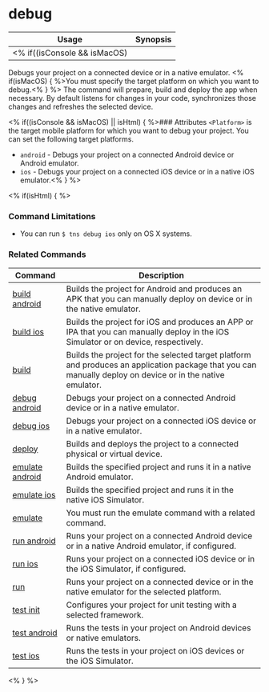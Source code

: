 debug
==========

Usage | Synopsis
---|---
<% if((isConsole && isMacOS) || isHtml) { %>General | `$ tns debug <Platform>`<% } %><% if(isConsole && (isLinux || isWindows)) { %>General | `$ tns debug android`<% } %>

Debugs your project on a connected device or in a native emulator. <% if(isMacOS) { %>You must specify the target platform on which you want to debug.<% } %> The command will prepare, build and deploy the app when necessary. By default listens for changes in your code, synchronizes those changes and refreshes the selected device.

<% if((isConsole && isMacOS) || isHtml) { %>### Attributes
`<Platform>` is the target mobile platform for which you want to debug your project. You can set the following target platforms.
* `android` - Debugs your project on a connected Android device or Android emulator.
* `ios` - Debugs your project on a connected iOS device or in a native iOS emulator.<% } %>

<% if(isHtml) { %>
### Command Limitations

* You can run `$ tns debug ios` only on OS X systems.

### Related Commands

Command | Description
----------|----------
[build android](build-android.html) | Builds the project for Android and produces an APK that you can manually deploy on device or in the native emulator.
[build ios](build-ios.html) | Builds the project for iOS and produces an APP or IPA that you can manually deploy in the iOS Simulator or on device, respectively.
[build](build.html) | Builds the project for the selected target platform and produces an application package that you can manually deploy on device or in the native emulator.
[debug android](debug-android.html) | Debugs your project on a connected Android device or in a native emulator.
[debug ios](debug-ios.html) | Debugs your project on a connected iOS device or in a native emulator.
[deploy](deploy.html) | Builds and deploys the project to a connected physical or virtual device.
[emulate android](emulate-android.html) | Builds the specified project and runs it in a native Android emulator.
[emulate ios](emulate-ios.html) | Builds the specified project and runs it in the native iOS Simulator.
[emulate](emulate.html) | You must run the emulate command with a related command.
[run android](run-android.html) | Runs your project on a connected Android device or in a native Android emulator, if configured.
[run ios](run-ios.html) | Runs your project on a connected iOS device or in the iOS Simulator, if configured.
[run](run.html) | Runs your project on a connected device or in the native emulator for the selected platform.
[test init](test-init.html) | Configures your project for unit testing with a selected framework.
[test android](test-android.html) | Runs the tests in your project on Android devices or native emulators.
[test ios](test-ios.html) | Runs the tests in your project on iOS devices or the iOS Simulator.
<% } %>